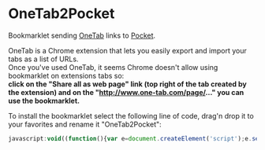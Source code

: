 OneTab2Pocket
=============

Bookmarklet sending [OneTab](http://www.one-tab.com/) links to [Pocket](http://getpocket.com/).

OneTab is a Chrome extension that lets you easily export and import your tabs as a list of URLs.<br>
Once you've used OneTab, it seems Chrome doesn't allow using bookmarklet on extensions tabs so:<br>
__click on the "Share all as web page" link (top right of the tab created by the extension) and on the "http://www.one-tab.com/page/..." you can use the bookmarklet.__

To install the bookmarklet select the following line of code, drag'n drop it to your favorites and rename it "OneTab2Pocket":
 ```javascript
javascript:void((function(){var e=document.createElement('script');e.setAttribute('type','text/javascript');e.setAttribute('src','http://ajax.googleapis.com/ajax/libs/jquery/1.10.2/jquery.min.js');document.body.appendChild(e);var f=document.createElement('script');f.setAttribute('type','text/javascript');f.setAttribute('src','http://localhost/oneTab2Pocket.js');document.body.appendChild(f)})())
 ```

